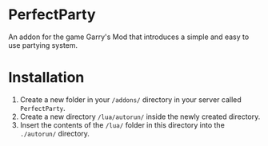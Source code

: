 # PerfectParty

An addon for the game Garry's Mod that introduces a simple and easy to use partying system.

# Installation

1. Create a new folder in your `/addons/` directory in your server called `PerfectParty`.
2. Create a new directory `/lua/autorun/` inside the newly created directory.
3. Insert the contents of the `/lua/` folder in this directory into the `./autorun/` directory.
